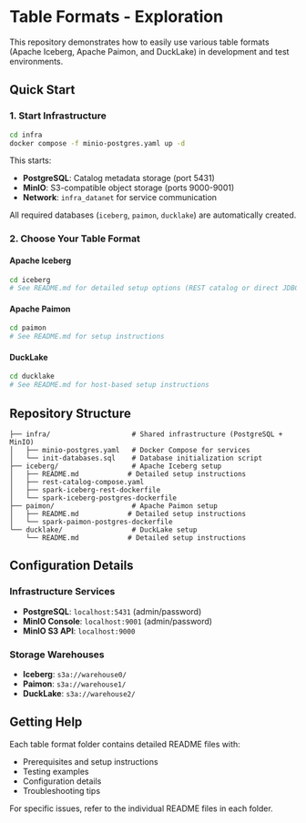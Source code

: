 # Table Formats - Exploration

This repository demonstrates how to easily use various table formats (Apache Iceberg, Apache Paimon, and DuckLake) in development and test environments.

## Quick Start

### 1. Start Infrastructure
```bash
cd infra
docker compose -f minio-postgres.yaml up -d
```

This starts:
- **PostgreSQL**: Catalog metadata storage (port 5431)
- **MinIO**: S3-compatible object storage (ports 9000-9001)
- **Network**: `infra_datanet` for service communication

All required databases (`iceberg`, `paimon`, `ducklake`) are automatically created.

### 2. Choose Your Table Format

#### Apache Iceberg
```bash
cd iceberg
# See README.md for detailed setup options (REST catalog or direct JDBC)
```

#### Apache Paimon
```bash
cd paimon
# See README.md for setup instructions
```

#### DuckLake
```bash
cd ducklake
# See README.md for host-based setup instructions
```

## Repository Structure

```
├── infra/                    # Shared infrastructure (PostgreSQL + MinIO)
│   ├── minio-postgres.yaml   # Docker Compose for services
│   └── init-databases.sql    # Database initialization script
├── iceberg/                  # Apache Iceberg setup
│   ├── README.md            # Detailed setup instructions
│   ├── rest-catalog-compose.yaml
│   ├── spark-iceberg-rest-dockerfile
│   └── spark-iceberg-postgres-dockerfile
├── paimon/                   # Apache Paimon setup  
│   ├── README.md            # Detailed setup instructions
│   └── spark-paimon-postgres-dockerfile
└── ducklake/                 # DuckLake setup
    └── README.md            # Detailed setup instructions
```

## Configuration Details

### Infrastructure Services
- **PostgreSQL**: `localhost:5431` (admin/password)
- **MinIO Console**: `localhost:9001` (admin/password)
- **MinIO S3 API**: `localhost:9000`

### Storage Warehouses
- **Iceberg**: `s3a://warehouse0/`
- **Paimon**: `s3a://warehouse1/`
- **DuckLake**: `s3a://warehouse2/`

## Getting Help

Each table format folder contains detailed README files with:
- Prerequisites and setup instructions
- Testing examples
- Configuration details
- Troubleshooting tips

For specific issues, refer to the individual README files in each folder.

